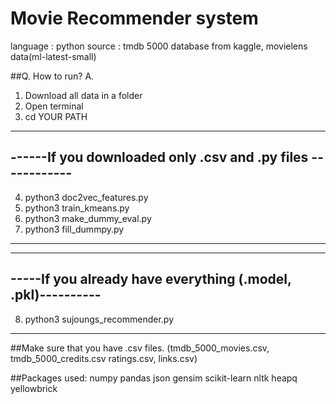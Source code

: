 # Movie Recommender system

language : python
source : tmdb 5000 database from kaggle, movielens data(ml-latest-small)

##Q. How to run?
A.
1) Download all data in a folder
2) Open terminal
3) cd YOUR PATH
------------------------------------------------------------
------If you downloaded only .csv and .py files ------------
------------------------------------------------------------
4) python3 doc2vec_features.py
5) python3 train_kmeans.py
6) python3 make_dummy_eval.py
7) python3 fill_dummpy.py
------------------------------------------------------------

------------------------------------------------------------
-----If you already have everything (.model, .pkl)----------
------------------------------------------------------------
8) python3 sujoungs_recommender.py
-------------------------------------------------------------

##Make sure that you have .csv files.
(tmdb_5000_movies.csv, tmdb_5000_credits.csv ratings.csv, links.csv)

##Packages used:
numpy
pandas
json
gensim
scikit-learn
nltk
heapq
yellowbrick

